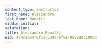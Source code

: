 ```yaml
---
content_type: instructor
first_name: Alessandro
last_name: Bonatti
middle_initial: ''
salutation: ''
title: Alessandro Bonatti
uid: 474cab64-0f12-539d-bf81-8d82dec1008d
---
```

